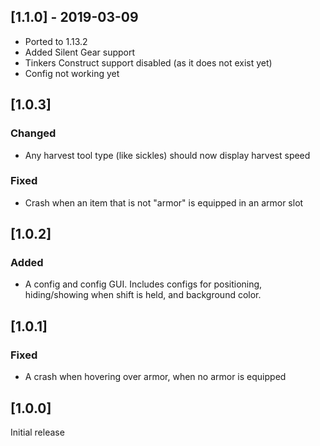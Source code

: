 ## [1.1.0] - 2019-03-09
- Ported to 1.13.2
- Added Silent Gear support
- Tinkers Construct support disabled (as it does not exist yet)
- Config not working yet

## [1.0.3]
### Changed
- Any harvest tool type (like sickles) should now display harvest speed
### Fixed
- Crash when an item that is not "armor" is equipped in an armor slot

## [1.0.2]
### Added
- A config and config GUI. Includes configs for positioning, hiding/showing when shift is held, and background color.

## [1.0.1]
### Fixed
- A crash when hovering over armor, when no armor is equipped

## [1.0.0]
Initial release
